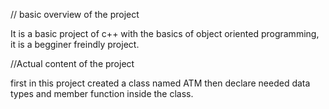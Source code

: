 // basic overview of the project

It is a basic project of c++ with the basics of object oriented programming, it is a begginer freindly project.

//Actual content of the project

first in this project created a class named ATM then declare needed data types and member function inside the class.

